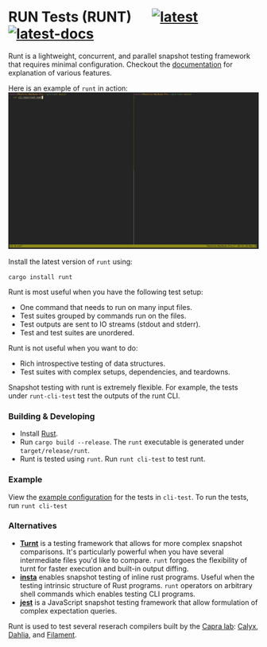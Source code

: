 # RUN Tests (RUNT) &emsp; [![latest]][crate] [![latest-docs]][docs]

Runt is a lightweight, concurrent, and parallel snapshot testing framework
that requires minimal configuration.
Checkout the [documentation][docs] for explanation of various features.

Here is an example of `runt` in action:
![](static/runt.gif)

Install the latest version of `runt` using:
```
cargo install runt
```

Runt is most useful when you have the following test setup:
- One command that needs to run on many input files.
- Test suites grouped by commands run on the files.
- Test outputs are sent to IO streams (stdout and stderr).
- Test and test suites are unordered.

Runt is not useful when you want to do:
- Rich introspective testing of data structures.
- Test suites with complex setups, dependencies, and teardowns.

Snapshot testing with runt is extremely flexible. For example, the tests
under `runt-cli-test` test the outputs of the runt CLI.

### Building & Developing

- Install [Rust][].
- Run `cargo build --release`. The `runt` executable is generated
  under `target/release/runt`.
- Runt is tested using `runt`. Run `runt cli-test` to test runt.

### Example

View the [example configuration][conf] for the tests in `cli-test`.
To run the tests, run `runt cli-test`

### Alternatives

- **[Turnt][]** is a testing framework that allows for more
  complex snapshot comparisons. It's particularly powerful when you have
  several intermediate files you'd like to compare. `runt` forgoes the
  flexibility of turnt for faster execution and built-in output diffing.
- **[insta][]** enables snapshot testing of inline rust programs. Useful when
  the testing intrinsic structure of Rust programs. `runt` operators on
  arbitrary shell commands which enables testing CLI programs.
- **[jest][]** is a JavaScript snapshot testing framework that allow
  formulation of complex expectation queries.
  
Runt is used to test several reserach compilers built by the [Capra lab](https://capra.cs.cornell.edu): [Calyx](https://calyxir.org), [Dahlia](https://capra.cs.cornell.edu/dahlia), and [Filament](https://github.com/cucapra/filament).

[rust]: https://www.rust-lang.org/tools/install
[turnt]: https://github.com/cucapra/turnt
[insta]: https://docs.rs/insta/0.15.0/insta/
[jest]: https://jestjs.io/
[latest-docs]: https://docs.rs/runt/badge.svg
[docs]: https://docs.rs/runt/latest/runt/
[latest]: https://img.shields.io/crates/v/runt.svg
[crate]: https://crates.io/crates/runt
[conf]: https://github.com/rachitnigam/runt/blob/master/cli-test/runt.toml
